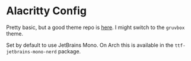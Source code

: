 # Alacritty Config

Pretty basic, but a good theme repo is [here](https://github.com/catppuccin/alacritty). I might switch to the `gruvbox` theme.

Set by default to use JetBrains Mono. On Arch this is available in the `ttf-jetbrains-mono-nerd` package.
